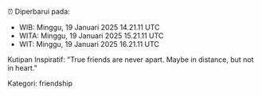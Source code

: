 ⏰ Diperbarui pada:
- WIB: Minggu, 19 Januari 2025 14.21.11 UTC
- WITA: Minggu, 19 Januari 2025 15.21.11 UTC
- WIT: Minggu, 19 Januari 2025 16.21.11 UTC

Kutipan Inspiratif:
"True friends are never apart. Maybe in distance, but not in heart."


Kategori: friendship

